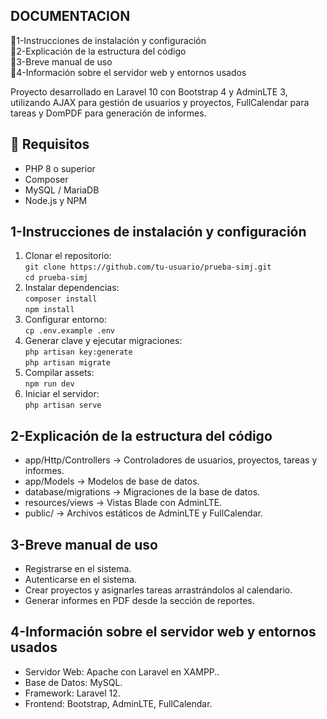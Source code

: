 ## DOCUMENTACION

📌1-Instrucciones de instalación y configuración <br>
📌2-Explicación de la estructura del código <br>
📌3-Breve manual de uso <br>
📌4-Información sobre el servidor web y entornos usados

Proyecto desarrollado en Laravel 10 con Bootstrap 4 y AdminLTE 3, utilizando AJAX para gestión de usuarios y proyectos, FullCalendar para tareas y DomPDF para generación de informes.

## 📌 Requisitos

- PHP 8 o superior
- Composer
- MySQL / MariaDB
- Node.js y NPM

## 1-Instrucciones de instalación y configuración

1. Clonar el repositorio:<br>
   ```git clone https://github.com/tu-usuario/prueba-simj.git``` <br>
   ```cd prueba-simj```
2. Instalar dependencias:<br>
	```composer install``` <br>
	```npm install```
3. Configurar entorno:<br>
	```cp .env.example .env```
4. Generar clave y ejecutar migraciones:<br>
	```php artisan key:generate``` <br>
	```php artisan migrate```
5. Compilar assets:<br>
	```npm run dev```
6. Iniciar el servidor:<br>
	```php artisan serve```

## 2-Explicación de la estructura del código

- app/Http/Controllers → Controladores de usuarios, proyectos, tareas y informes.
- app/Models → Modelos de base de datos.
- database/migrations → Migraciones de la base de datos.
- resources/views → Vistas Blade con AdminLTE.
- public/ → Archivos estáticos de AdminLTE y FullCalendar.

## 3-Breve manual de uso

- Registrarse en el sistema.
- Autenticarse en el sistema.
- Crear proyectos y asignarles tareas arrastrándolos al calendario.
- Generar informes en PDF desde la sección de reportes.

## 4-Información sobre el servidor web y entornos usados

- Servidor Web: Apache con Laravel en XAMPP..
- Base de Datos: MySQL.
- Framework: Laravel 12.
- Frontend: Bootstrap, AdminLTE, FullCalendar.

